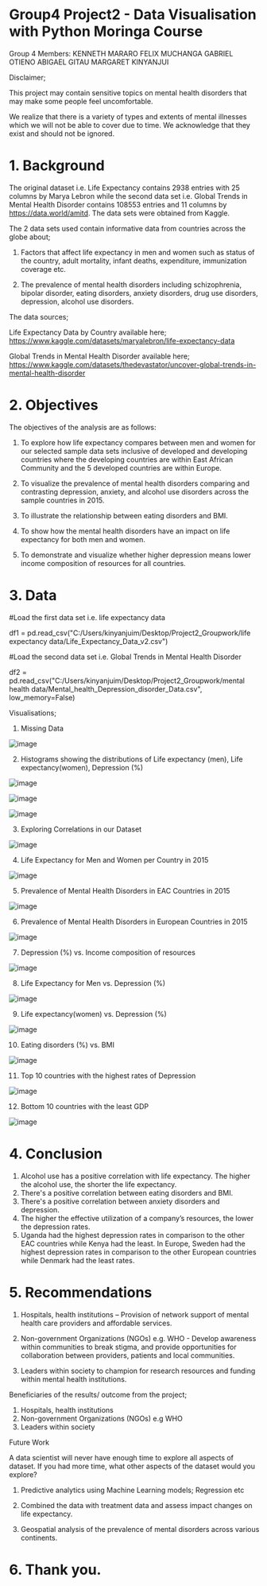 # Group4 Project2 - Data Visualisation with Python Moringa Course

Group 4 Members:
KENNETH MARARO
FELIX MUCHANGA
GABRIEL OTIENO
ABIGAEL GITAU
MARGARET KINYANJUI


Disclaimer;

This project may contain sensitive topics on mental health disorders that may make some people feel uncomfortable.

We realize that there is a variety of types and extents of mental illnesses which we will not be able to cover due to time. We acknowledge that they exist and should not be ignored.

# 1. Background

The original dataset i.e. Life Expectancy contains 2938 entries with 25 columns by Marya Lebron while the second data set i.e. Global Trends in Mental Health Disorder contains 108553 entries and 11 columns by https://data.world/amitd. The data sets were obtained from Kaggle.

The 2 data sets used contain informative data from countries across the globe about;
1. Factors that affect life expectancy in men and women such as status of the country, adult mortality, infant deaths, expenditure, immunization coverage etc.

2. The prevalence of mental health disorders including schizophrenia, bipolar disorder, eating disorders, anxiety disorders, drug use disorders, depression, alcohol use disorders.

The data sources;

Life Expectancy Data by Country available here; https://www.kaggle.com/datasets/maryalebron/life-expectancy-data

Global Trends in Mental Health Disorder available here; https://www.kaggle.com/datasets/thedevastator/uncover-global-trends-in-mental-health-disorder

# 2. Objectives

The objectives of the analysis are as follows:

1. To explore how life expectancy compares between men and women for our selected sample data sets inclusive of developed and developing countries where the developing countries are within East African Community and the 5 developed countries are within Europe.

2. To visualize the prevalence of mental health disorders comparing and contrasting depression, anxiety, and alcohol use disorders across the sample countries in 2015.

3. To illustrate the relationship between eating disorders and BMI.

4. To show how the mental health disorders have an impact on life expectancy for both men and women.

5. To demonstrate and visualize whether higher depression means lower income composition of resources for all countries.

# 3. Data

#Load the first data set i.e. life expectancy data

df1 = pd.read_csv("C:/Users/kinyanjuim/Desktop/Project2_Groupwork/life expectancy data/Life_Expectancy_Data_v2.csv")

#Load the second data set i.e. Global Trends in Mental Health Disorder

df2 = pd.read_csv("C:/Users/kinyanjuim/Desktop/Project2_Groupwork/mental health data/Mental_health_Depression_disorder_Data.csv", 
                  low_memory=False)

Visualisations;
1. Missing Data

![image](https://github.com/26margaretwanjiru/Group4_Project2/assets/34502518/5d0acea0-1b08-4aee-a44b-68fc3b93ff4d)

2. Histograms showing the distributions of Life expectancy (men), Life expectancy(women), Depression (%)

![image](https://github.com/26margaretwanjiru/Group4_Project2/assets/34502518/c46507ef-eea4-434c-84b1-ff60f198071d)

![image](https://github.com/26margaretwanjiru/Group4_Project2/assets/34502518/dfa09e9a-e42b-4004-8500-5870ae51b277)

![image](https://github.com/26margaretwanjiru/Group4_Project2/assets/34502518/24611eb9-9fe1-4f34-87b4-5cc317474dd8)

3. Exploring Correlations in our Dataset

![image](https://github.com/26margaretwanjiru/Group4_Project2/assets/34502518/1ab83087-2ff2-4743-a6c8-fe67fd4c6c61)

4. Life Expectancy for Men and Women per Country in 2015

![image](https://github.com/26margaretwanjiru/Group4_Project2/assets/34502518/588f915e-cbb7-4b79-a73d-38f743a9c353)

5. Prevalence of Mental Health Disorders in EAC Countries in 2015

![image](https://github.com/26margaretwanjiru/Group4_Project2/assets/34502518/6791d4a9-946d-435b-ab82-27b4ae446fb2)

6. Prevalence of Mental Health Disorders in European Countries in 2015

![image](https://github.com/26margaretwanjiru/Group4_Project2/assets/34502518/346bc17b-d005-467f-a184-9b5b0faf5349)

7. Depression (%) vs. Income composition of resources

![image](https://github.com/26margaretwanjiru/Group4_Project2/assets/34502518/24dca692-21d5-4d59-8ef7-74942b717e91)

8. Life Expectancy for Men vs. Depression (%)

  ![image](https://github.com/26margaretwanjiru/Group4_Project2/assets/34502518/593c4b4a-ecf4-4e1c-9042-3c9705bf1d26)

9. Life expectancy(women) vs. Depression (%)

![image](https://github.com/26margaretwanjiru/Group4_Project2/assets/34502518/4fcdb856-a061-4590-b47f-f5181ff36780)

10. Eating disorders (%) vs. BMI

![image](https://github.com/26margaretwanjiru/Group4_Project2/assets/34502518/b190351d-5bc4-492d-95de-a8a642bdc226)

11. Top 10 countries with the highest rates of Depression

![image](https://github.com/26margaretwanjiru/Group4_Project2/assets/34502518/e261bb1b-d9b8-405d-ba9a-1aec98ace961)

12. Bottom 10 countries with the least GDP

  ![image](https://github.com/26margaretwanjiru/Group4_Project2/assets/34502518/79c16d66-0f2c-457f-a2a9-377dcc1cdfb1)


# 4. Conclusion

1. Alcohol use has a positive correlation with life expectancy. The higher the alcohol use, the shorter the life expectancy.
2. There's a positive correlation between eating disorders and BMI.
3. There's a positive correlation between anxiety disorders and depression.
4. The higher the effective utilization of a company’s resources, the lower the depression rates.
5. Uganda had the highest depression rates in comparison to the other EAC countries while Kenya had the least. In Europe, Sweden had the highest depression rates in comparison to the other European countries while Denmark had the least rates.

# 5. Recommendations

1. Hospitals, health institutions – Provision of network support of mental health care providers and affordable services.

2. Non-government Organizations (NGOs) e.g. WHO - Develop awareness within communities to break stigma, and provide opportunities for collaboration between providers, patients and local communities.

3. Leaders within society to champion for research resources and funding within mental health institutions.

Beneficiaries of the results/ outcome from the project;
1. Hospitals, health institutions
2. Non-government Organizations (NGOs) e.g WHO
3. Leaders within society

Future Work

A data scientist will never have enough time to explore all aspects of dataset. If you had more time, what other aspects of the dataset would you explore?

1. Predictive analytics using Machine Learning models; Regression etc

2. Combined the data with treatment data and assess impact changes on life expectancy.

3. Geospatial analysis of the prevalence of mental disorders across various continents.

# 6. Thank you.
